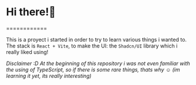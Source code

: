 # Hi there!👋
============

This is a proyect i started in order to try to learn various things i wanted to.
The stack is `React + Vite`, to make the UI: the `Shadcn/UI` library which i really liked using!

*Disclaimer :D*
 _At the beginning of this repository i was not even familiar with the using of TypeScript, so if there is some rare things, thats why ☺️ (im learning it yet, its really interesting)_
